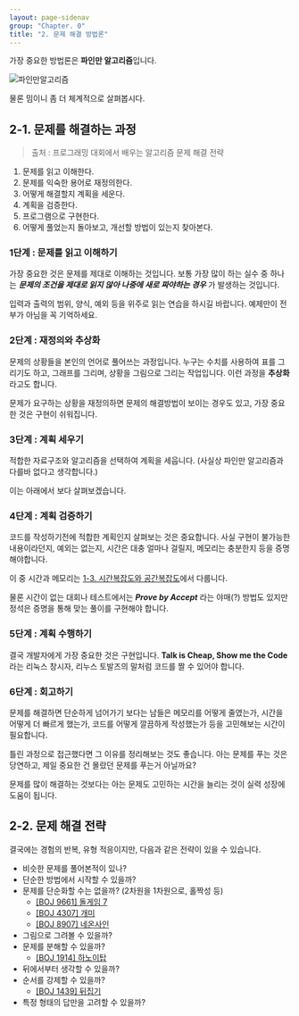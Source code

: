 ```yaml
---
layout: page-sidenav
group: "Chapter. 0"
title: "2. 문제 해결 방법론"
---
```


가장 중요한 방법론은 **파인만 알고리즘**입니다.

![파인만알고리즘](https://i.imgur.com/tsCQke9.jpg)

물론 밈이니 좀 더 체계적으로 살펴봅시다.

## 2-1. 문제를 해결하는 과정

> 출처 : 프로그래밍 대회에서 배우는 알고리즘 문제 해결 전략 

1. 문제를 읽고 이해한다.
2. 문제를 익숙한 용어로 재정의한다.
3. 어떻게 해결할지 계획을 세운다.
4. 계획을 검증한다.
5. 프로그램으로 구현한다.
6. 어떻게 풀었는지 돌아보고, 개선할 방법이 있는지 찾아본다.

### 1단계 : 문제를 읽고 이해하기

가장 중요한 것은 문제를 제대로 이해하는 것입니다. 보통 가장 많이 하는 실수 중 하나는 ***문제의 조건을 제대로 읽지 않아 나중에 새로 짜야하는 경우*** 가 발생하는 것입니다.

입력과 출력의 범위, 양식, 예외 등을 위주로 읽는 연습을 하시길 바랍니다. 예제만이 전부가 아님을 꼭 기억하세요.

### 2단계 : 재정의와 추상화

문제의 상황들을 본인의 언어로 풀어쓰는 과정입니다. 누구는 수치를 사용하여 표를 그리기도 하고, 그래프를 그리며, 상황을 그림으로 그리는 작업입니다. 이런 과정을 **추상화**라고도 합니다.

문제가 요구하는 상황을 재정의하면 문제의 해결방법이 보이는 경우도 있고, 가장 중요한 것은 구현이 쉬워집니다.

### 3단계 : 계획 세우기

적합한 자료구조와 알고리즘을 선택하여 계획을 세웁니다. (사실상 파인만 알고리즘과 다를바 없다고 생각합니다.)

이는 아래에서 보다 살펴보겠습니다.

### 4단계 : 계획 검증하기

코드를 작성하기전에 적합한 계획인지 살펴보는 것은 중요합니다. 사실 구현이 불가능한 내용이라던지, 예외는 없는지, 시간은 대충 얼마나 걸릴지, 메모리는 충분한지 등을 증명해야합니다.

이 중 시간과 메모리는 [1-3. 시간복잡도와 공간복잡도](/docs/chapter01/3.md)에서 다룹니다.

물론 시간이 없는 대회나 테스트에서는 ***Prove by Accept*** 라는 야매(?) 방법도 있지만 정석은 증명을 통해 맞는 풀이를 구현해야 합니다.

### 5단계 : 계획 수행하기

결국 개발자에게 가장 중요한 것은 구현입니다. **Talk is Cheap, Show me the Code** 라는 리눅스 창시자, 리누스 토발즈의 말처럼 코드를 짤 수 있어야 합니다.

### 6단계 : 회고하기

문제를 해결하면 단순하게 넘어가기 보다는 남들은 메모리를 어떻게 줄였는가, 시간을 어떻게 더 빠르게 했는가, 코드를 어떻게 깔끔하게 작성했는가 등을 고민해보는 시간이 필요합니다.

틀린 과정으로 접근했다면 그 이유를 정리해보는 것도 좋습니다. 아는 문제를 푸는 것은 당연하고, 제일 중요한 건 몰랐던 문제를 푸는거 아닐까요?

문제를 많이 해결하는 것보다는 아는 문제도 고민하는 시간을 늘리는 것이 실력 성장에 도움이 됩니다.

## 2-2. 문제 해결 전략

결국에는 경험의 반복, 유형 적응이지만, 다음과 같은 전략이 있을 수 있습니다.

- 비슷한 문제를 풀어본적이 있나?
- 단순한 방법에서 시작할 수 있을까?
- 문제를 단순화할 수는 없을까? (2차원을 1차원으로, 홀짝성 등)
  - [[BOJ 9661] 돌게임 7](https://www.acmicpc.net/problem/9661)
  - [[BOJ 4307] 개미](https://www.acmicpc.net/problem/4307)
  - [[BOJ 8907] 네온사인](https://www.acmicpc.net/problem/8907)
- 그림으로 그려볼 수 있을까?
- 문제를 분해할 수 있을까?
  - [[BOJ 1914] 하노이탑](https://www.acmicpc.net/problem/1914)
- 뒤에서부터 생각할 수 있을까?
- 순서를 강제할 수 있을까?
  - [[BOJ 1439] 뒤집기](https://www.acmicpc.net/problem/1439)
- 특정 형태의 답만을 고려할 수 있을까?
  